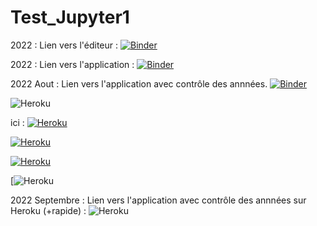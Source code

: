 # Test_Jupyter1

2022 : Lien vers l'éditeur :
[![Binder](https://mybinder.org/badge_logo.svg)](https://mybinder.org/v2/gh/dfialaire/Test_Jupyter1/HEAD)

2022 : Lien vers l'application :
[![Binder](https://mybinder.org/badge_logo.svg)](https://mybinder.org/v2/gh/dfialaire/Test_Jupyter1/HEAD?urlpath=%2Fvoila%2Frender%2FLieux_de_stages.ipynb)

2022 Aout : Lien vers l'application avec contrôle des annnées.
[![Binder](https://mybinder.org/badge_logo.svg)](https://mybinder.org/v2/gh/dfialaire/Test_Jupyter1/HEAD?urlpath=%2Fvoila%2Frender%2FLieux_de_stages_Check_Annees5.ipynb)

![Heroku](https://pyheroku-badge.herokuapp.com/?app=lieux-de-stage-bioac-reims&path=https://lieux-de-stage-bioac-reims.herokuapp.com/&style=flat)

ici :
[![Heroku](https://heroku-badge.herokuapp.com/?app=heroku-badge)](https://lieux-de-stage-bioac-reims.herokuapp.com/)

[![Heroku](https://heroku-badge.herokuapp.com/?app=heroku-badge&style=flat)](https://heroku-badge.herokuapp.com/projects.html)

[![Heroku](https://heroku-badge.herokuapp.com/?app=heroku-badge&style=flat)](https://heroku-badge.herokuapp.com/lieux-de-stage-bioac-reims)

[![Heroku](https://heroku-status-badges.herokuapp.com/lieux-de-stage-bioac-reims)

2022 Septembre : Lien vers l'application avec contrôle des annnées sur Heroku (+rapide) :
![Heroku](https://pyheroku-badge.herokuapp.com/?app=lieux-de-stage-bioac-reims&style=flat)
